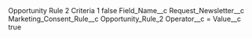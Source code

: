 <?xml version="1.0" encoding="UTF-8"?>
<CustomMetadata xmlns="http://soap.sforce.com/2006/04/metadata" xmlns:xsi="http://www.w3.org/2001/XMLSchema-instance" xmlns:xsd="http://www.w3.org/2001/XMLSchema">
    <label>Opportunity Rule 2 Criteria 1</label>
    <protected>false</protected>
    <values>
        <field>Field_Name__c</field>
        <value xsi:type="xsd:string">Request_Newsletter__c</value>
    </values>
    <values>
        <field>Marketing_Consent_Rule__c</field>
        <value xsi:type="xsd:string">Opportunity_Rule_2</value>
    </values>
    <values>
        <field>Operator__c</field>
        <value xsi:type="xsd:string">=</value>
    </values>
    <values>
        <field>Value__c</field>
        <value xsi:type="xsd:string">true</value>
    </values>
</CustomMetadata>
